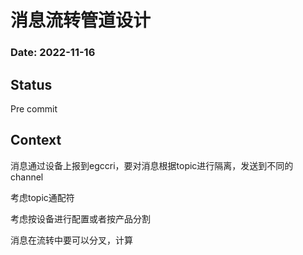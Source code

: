 # 消息流转管道设计

### Date: 2022-11-16

## Status

Pre commit

## Context

消息通过设备上报到egccri，要对消息根据topic进行隔离，发送到不同的channel

考虑topic通配符

考虑按设备进行配置或者按产品分割

消息在流转中要可以分叉，计算